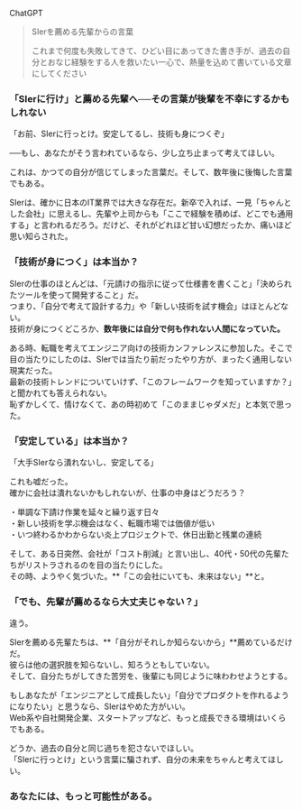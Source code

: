 ChatGPT
> SIerを薦める先輩からの言葉
>
> これまで何度も失敗してきて、ひどい目にあってきた書き手が、過去の自分とおなじ経験をする人を救いたい一心で、熱量を込めて書いている文章にしてください

### 「SIerに行け」と薦める先輩へ──その言葉が後輩を不幸にするかもしれない  

「お前、SIerに行っとけ。安定してるし、技術も身につくぞ」  

──もし、あなたがそう言われているなら、少し立ち止まって考えてほしい。  

これは、かつての自分が信じてしまった言葉だ。そして、数年後に後悔した言葉でもある。  

SIerは、確かに日本のIT業界では大きな存在だ。新卒で入れば、一見「ちゃんとした会社」に思えるし、先輩や上司からも「ここで経験を積めば、どこでも通用する」と言われるだろう。だけど、それがどれほど甘い幻想だったか、痛いほど思い知らされた。  

### 「技術が身につく」は本当か？  

SIerの仕事のほとんどは、「元請けの指示に従って仕様書を書くこと」「決められたツールを使って開発すること」だ。  
つまり、「自分で考えて設計する力」や「新しい技術を試す機会」はほとんどない。  
技術が身につくどころか、**数年後には自分で何も作れない人間になっていた。**  

ある時、転職を考えてエンジニア向けの技術カンファレンスに参加した。そこで目の当たりにしたのは、SIerでは当たり前だったやり方が、まったく通用しない現実だった。  
最新の技術トレンドについていけず、「このフレームワークを知っていますか？」と聞かれても答えられない。  
恥ずかしくて、情けなくて、あの時初めて「このままじゃダメだ」と本気で思った。  

### 「安定している」は本当か？  

「大手SIerなら潰れないし、安定してる」  

これも嘘だった。  
確かに会社は潰れないかもしれないが、仕事の中身はどうだろう？  

・単調な下請け作業を延々と繰り返す日々  
・新しい技術を学ぶ機会はなく、転職市場では価値が低い  
・いつ終わるかわからない炎上プロジェクトで、休日出勤と残業の連続  

そして、ある日突然、会社が「コスト削減」と言い出し、40代・50代の先輩たちがリストラされるのを目の当たりにした。  
その時、ようやく気づいた。**「この会社にいても、未来はない」**と。  

### 「でも、先輩が薦めるなら大丈夫じゃない？」  

違う。  

SIerを薦める先輩たちは、**「自分がそれしか知らないから」**薦めているだけだ。  
彼らは他の選択肢を知らないし、知ろうともしていない。  
そして、自分たちがしてきた苦労を、後輩にも同じように味わわせようとする。  

もしあなたが「エンジニアとして成長したい」「自分でプロダクトを作れるようになりたい」と思うなら、SIerはやめた方がいい。  
Web系や自社開発企業、スタートアップなど、もっと成長できる環境はいくらでもある。  

どうか、過去の自分と同じ過ちを犯さないでほしい。  
「SIerに行っとけ」という言葉に騙されず、自分の未来をちゃんと考えてほしい。  

### あなたには、もっと可能性がある。
